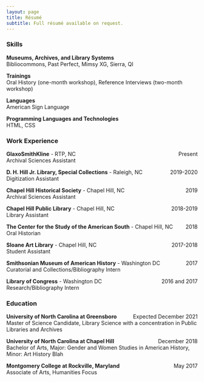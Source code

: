 ```yaml
---
layout: page
title: Résumé
subtitle: Full résumé available on request.
---
```

### Skills
**Museums, Archives, and Library Systems**  
Bibliocommons, Past Perfect, Mimsy XG, Sierra, QI

**Trainings**  
Oral History (one-month workshop), Reference Interviews (two-month workshop)

**Languages**  
American Sign Language

**Programming Languages and Technologies**  
HTML, CSS

### Work Experience
**GlaxoSmithKline** - RTP, NC <span style="float: right; ">Present</span>  
Archival Sciences Assistant

**D. H. Hill Jr. Library, Special Collections** - Raleigh, NC <span style="float: right; ">2019-2020</span>  
Digitization Assistant

**Chapel Hill Historical Society** - Chapel Hill, NC <span style="float: right; ">2019</span>  
Archival Sciences Assistant

**Chapel Hill Public Library** - Chapel Hill, NC <span style="float: right; ">2018-2019</span>  
Library Assistant

**The Center for the Study of the American South** - Chapel Hill, NC <span style="float: right; ">2018</span>  
Oral Historian

**Sloane Art Library** - Chapel Hill, NC <span style="float: right; ">2017-2018</span>  
Student Assistant

**Smithsonian Museum of American History** - Washington DC <span style="float: right; ">2017</span>  
Curatorial and Collections/Bibliography Intern

**Library of Congress** - Washington DC <span style="float: right; ">2016 and 2017</span>  
Research/Bibliography Intern

### Education

**University of North Carolina at Greensboro** <span style="float: right; ">Expected December 2021</span>   
Master of Science Candidate, Library Science with a concentration in Public Libraries and Archives

**University of North Carolina at Chapel Hill** <span style="float: right; ">December 2018</span>    
Bachelor of Arts, Major: Gender and Women Studies in American History, Minor: Art History
  Blah

**Montgomery College at Rockville, Maryland** <span style="float: right; ">May 2017</span>  
Associate of Arts, Humanities Focus
